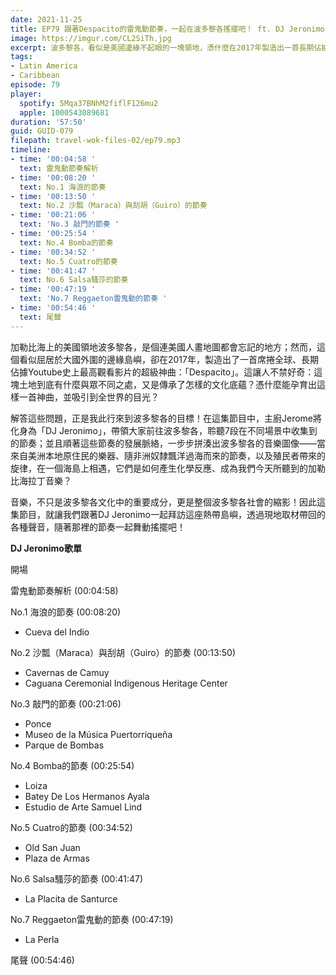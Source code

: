 ```yaml
---
date: 2021-11-25
title: EP79 跟著Despacito的雷鬼動節奏，一起在波多黎各搖擺吧！ ft. DJ Jeronimo
image: https://imgur.com/CL2SiTh.jpg
excerpt: 波多黎各，看似是美國邊緣不起眼的一塊領地，憑什麼在2017年製造出一首長期佔據Youtube史上最高觀看影片的超級神曲：「Despacito」？帶著這個問題，主廚Jerome來到波多黎各，這集就讓我們順著這些節奏的發展脈絡，一步步拼湊出波多黎各的音樂圖像，理解來自非洲、美洲與歐洲的音樂元素如何在這裡碰撞出今日的加勒比海拉丁風味吧！
tags:
- Latin America
- Caribbean
episode: 79
player:
  spotify: 5Mqa37BNhM2fiflF126mu2
  apple: 1000543089681
duration: '57:50'
guid: GUID-079
filepath: travel-wok-files-02/ep79.mp3
timeline:
- time: '00:04:58 '
  text: 雷鬼動節奏解析
- time: '00:08:20 '
  text: No.1 海浪的節奏
- time: '00:13:50 '
  text: No.2 沙瓢（Maraca）與刮胡（Guiro）的節奏
- time: '00:21:06 '
  text: 'No.3 敲門的節奏 '
- time: '00:25:54 '
  text: No.4 Bomba的節奏
- time: '00:34:52 '
  text: No.5 Cuatro的節奏
- time: '00:41:47 '
  text: No.6 Salsa騷莎的節奏
- time: '00:47:19 '
  text: 'No.7 Reggaeton雷鬼動的節奏 '
- time: '00:54:46 '
  text: 尾聲
---
```

加勒比海上的美國領地波多黎各，是個連美國人畫地圖都會忘記的地方；然而，這個看似屈居於大國外圍的邊緣島嶼，卻在2017年，製造出了一首席捲全球、長期佔據Youtube史上最高觀看影片的超級神曲：「Despacito」。這讓人不禁好奇：這塊土地到底有什麼與眾不同之處，又是傳承了怎樣的文化底蘊？憑什麼能孕育出這樣一首神曲，並吸引到全世界的目光？

解答這些問題，正是我此行來到波多黎各的目標！在這集節目中，主廚Jerome將化身為「DJ Jeronimo」，帶領大家前往波多黎各，聆聽7段在不同場景中收集到的節奏；並且順著這些節奏的發展脈絡，一步步拼湊出波多黎各的音樂圖像——當來自美洲本地原住民的樂器、隨非洲奴隸飄洋過海而來的節奏，以及殖民者帶來的旋律，在一個海島上相遇，它們是如何產生化學反應、成為我們今天所聽到的加勒比海拉丁音樂？

音樂，不只是波多黎各文化中的重要成分，更是整個波多黎各社會的縮影！因此這集節目，就讓我們跟著DJ Jeronimo一起拜訪這座熱帶島嶼，透過現地取材帶回的各種聲音，隨著那裡的節奏一起舞動搖擺吧！

**DJ Jeronimo歌單**

開場

雷鬼動節奏解析 (00:04:58)

No.1 海浪的節奏 (00:08:20)

* Cueva del Indio

No.2 沙瓢（Maraca）與刮胡（Guiro）的節奏 (00:13:50)

* Cavernas de Camuy
* Caguana Ceremonial Indigenous Heritage Center

No.3 敲門的節奏 (00:21:06)

* Ponce
* Museo de la Música Puertorriqueña
* Parque de Bombas

No.4 Bomba的節奏 (00:25:54)

* Loiza
* Batey De Los Hermanos Ayala
* Estudio de Arte Samuel Lind

No.5 Cuatro的節奏 (00:34:52)

* Old San Juan
* Plaza de Armas

No.6 Salsa騷莎的節奏 (00:41:47)

* La Placita de Santurce

No.7 Reggaeton雷鬼動的節奏 (00:47:19)

* La Perla

尾聲 (00:54:46)

